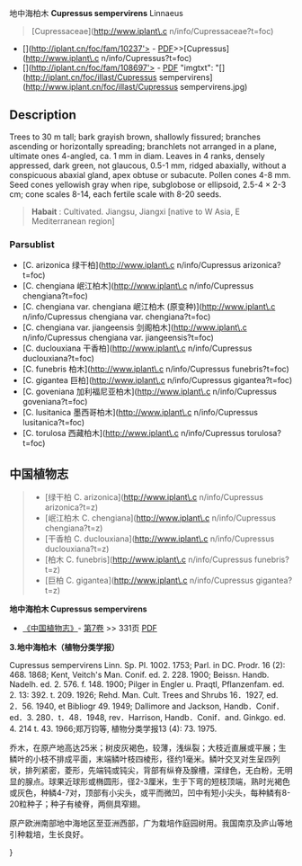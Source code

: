 地中海柏木 **Cupressus sempervirens** Linnaeus

> [Cupressaceae](http://www.iplant\.c n/info/Cupressaceae?t=foc)
* [](http://iplant.cn/foc/fam/10237'> - [PDF](http://iplant.cn/foc/pdf/Cupressaceae.pdf)>>[Cupressus](http://www.iplant\.c n/info/Cupressus?t=foc)
* [](http://iplant.cn/foc/fam/108697'> - [PDF](http://www.iplant.cn/foc/pdf/Cupressus.pdf)
  "imgtxt": "[](http://iplant.cn/foc/illast/Cupressus sempervirens](http://www.iplant.cn/foc/illast/Cupressus sempervirens.jpg)

## Description

Trees to 30 m tall; bark grayish brown, shallowly fissured; branches ascending or horizontally spreading; branchlets not arranged in a plane, ultimate ones 4-angled, ca. 1 mm in diam. Leaves in 4 ranks, densely appressed, dark green, not glaucous, 0.5-1 mm, ridged abaxially, without a conspicuous abaxial gland, apex obtuse or subacute. Pollen cones 4-8 mm. Seed cones yellowish gray when ripe, subglobose or ellipsoid, 2.5-4 ×  2-3 cm; cone scales 8-14, each fertile scale with 8-20 seeds.

> **Habait** : 
> Cultivated. Jiangsu, Jiangxi [native to W Asia, E Mediterranean region]

### Parsublist

* [C.  arizonica  绿干柏](http://www.iplant\.c n/info/Cupressus arizonica?t=foc)
* [C.  chengiana  岷江柏木](http://www.iplant\.c n/info/Cupressus chengiana?t=foc)
* [C.  chengiana var. chengiana  岷江柏木 (原变种)](http://www.iplant\.c n/info/Cupressus chengiana var. chengiana?t=foc)
* [C.  chengiana var. jiangeensis  剑阁柏木](http://www.iplant\.c n/info/Cupressus chengiana var. jiangeensis?t=foc)
* [C.  duclouxiana  干香柏](http://www.iplant\.c n/info/Cupressus duclouxiana?t=foc)
* [C.  funebris  柏木](http://www.iplant\.c n/info/Cupressus funebris?t=foc)
* [C.  gigantea  巨柏](http://www.iplant\.c n/info/Cupressus gigantea?t=foc)
* [C.  goveniana  加利福尼亚柏木](http://www.iplant\.c n/info/Cupressus goveniana?t=foc)
* [C.  lusitanica  墨西哥柏木](http://www.iplant\.c n/info/Cupressus lusitanica?t=foc)
* [C.  torulosa  西藏柏木](http://www.iplant\.c n/info/Cupressus torulosa?t=foc)

## 中国植物志

> * [绿干柏  C.  arizonica](http://www.iplant\.c n/info/Cupressus arizonica?t=z)
> * [岷江柏木  C.  chengiana](http://www.iplant\.c n/info/Cupressus chengiana?t=z)
> * [干香柏  C.  duclouxiana](http://www.iplant\.c n/info/Cupressus duclouxiana?t=z)
> * [柏木  C.  funebris](http://www.iplant\.c n/info/Cupressus funebris?t=z)
> * [巨柏  C.  gigantea](http://www.iplant\.c n/info/Cupressus gigantea?t=z)

**地中海柏木 Cupressus sempervirens**

* [《中国植物志》](http://www.iplant.cn/frps)- [第7卷](http://www.iplant.cn/frps/vol/7) >> 331页 [PDF](http://www.iplant.cn/frps/pdf/7/331a.pdf)

**3.地中海柏木（植物分类学报）**

Cupressus sempervirens Linn. Sp. Pl. 1002. 1753; Parl. in DC. Prodr. 16 (2): 468. 1868; Kent, Veitch's Man. Conif. ed. 2. 228. 1900; Beissn. Handb. Nadelh. ed. 2. 576. f. 148. 1900; Pilger in Engler u. Praqtl, Pflanzenfam. ed. 2. 13: 392. t. 209. 1926; Rehd. Man. Cult. Trees and Shrubs 16．1927, ed. 2．56. 1940, et Bibliogr 49. 1949; Dallimore and Jackson, Handb．Conif．ed．3. 280．t．48．1948, rev．Harrison, Handb．Conif．and. Ginkgo. ed. 4. 214 t. 43. 1966;郑万钧等, 植物分类学报13 (4): 73. 1975.

乔木，在原产地高达25米；树皮灰褐色，较薄，浅纵裂；大枝近直展或平展；生鳞叶的小枝不排成平面，末端鳞叶枝四棱形，径约1毫米。鳞叶交叉对生呈四列状，排列紧密，菱形，先端钝或钝尖，背部有纵脊及腺槽，深绿色，无白粉，无明显的腺点。球果近球形或椭圆形，径2-3厘米，生于下弯的短枝顶端，熟时光褐色或灰色，种鳞4-7对，顶部有小尖头，或平而微凹，凹中有短小尖头，每种鳞有8-20粒种子；种子有棱脊，两侧具窄翅。

原产欧洲南部地中海地区至亚洲西部，广为栽培作庭园树用。我国南京及庐山等地引种栽培，生长良好。

}